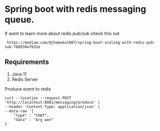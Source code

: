 # Spring boot with redis messaging queue.
If want to learn more about redis pub/sub check this out 
```
 https://medium.com/@jhamukul007/spring-boot-scaling-with-redis-pub-sub-788930a7632e
```

## Requirements
1. Java 11
2. Redis Server 

Produce event to redis 
```
curl --location --request POST 'http://localhost:8081/messaging/produce' \
--header 'Content-Type: application/json' \
--data-raw '{
    "type" : "CHAT",
    "data" : "Arg won"
}'
```
